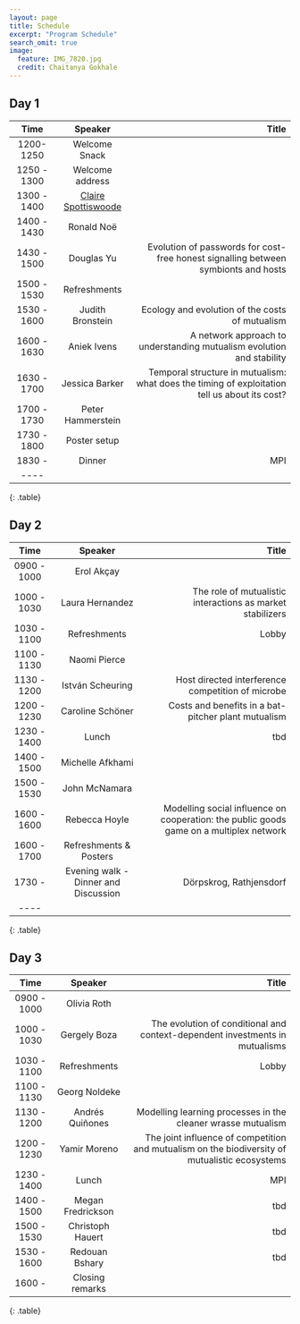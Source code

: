 ```yaml
---
layout: page
title: Schedule
excerpt: "Program Schedule"
search_omit: true
image:
  feature: IMG_7820.jpg
  credit: Chaitanya Gokhale
---
```


<!-- ### Ordered Lists

1. Item one
   1. sub item one
   2. sub item two
   3. sub item three
2. Item two

### Unordered Lists

* Item one
* Item two
* Item three -->

<!-- ## Will be announced in April, 2017 -->

## Day 1

| Time | Speaker | Title |
|:----------------:|:-------:|--------:|
| 1200-1250 | Welcome Snack   |   |
| 1250 - 1300 | Welcome address   |    |
| 1300 - 1400 | <a href="{{ site.url }}/articles/claire-spottiswoode/">Claire Spottiswoode</a>   |    |
| 1400 - 1430 | Ronald Noë  |    |
| 1430 - 1500 | Douglas Yu   | Evolution of passwords for cost-free honest signalling between symbionts and hosts   |
| 1500 - 1530 | Refreshments   |    |
| 1530 - 1600 | Judith Bronstein  | Ecology and evolution of the costs of mutualism   |
| 1600 - 1630 | Aniek Ivens   | A network approach to understanding mutualism evolution and stability   |
| 1630 - 1700 | Jessica Barker   | Temporal structure in mutualism: what does the timing of exploitation tell us about its cost?   |
| 1700 - 1730 | Peter Hammerstein   |    |
| 1730 - 1800 | Poster setup   |    |
| 1830 -  | Dinner   | MPI   |
|----
{: .table}
## Day 2

| Time | Speaker | Title |
|:--------:|:-------:|--------:|
| 0900 - 1000 | Erol Akçay   |    |
| 1000 - 1030 | Laura Hernandez   | The role of mutualistic interactions as market stabilizers    |
| 1030 - 1100 | Refreshments   | Lobby   |
| 1100 - 1130 | Naomi Pierce   |    |
| 1130 - 1200 | István Scheuring   | Host directed interference competition of microbe   |
| 1200 - 1230 | Caroline Schöner   | Costs and benefits in a bat-pitcher plant mutualism   |
| 1230 - 1400 | Lunch   |  tbd |
| 1400 - 1500 | Michelle Afkhami   |    |
| 1500 - 1530 | John McNamara   |    |
| 1600 - 1600 | Rebecca Hoyle   | Modelling social influence on cooperation: the public goods game on a multiplex network   |
| 1600 - 1700 | Refreshments & Posters   |    |
| 1730 -    | Evening walk - Dinner and Discussion   | Dörpskrog, Rathjensdorf   |
|----
{: .table}

## Day 3

| Time | Speaker | Title |
|:-----------:|:-------:|--------:|
| 0900 - 1000 | Olivia Roth   |    |
| 1000 - 1030 | Gergely Boza   | The evolution of conditional and context-dependent investments in mutualisms   |
| 1030 - 1100 | Refreshments   | Lobby  |
| 1100 - 1130 | Georg Noldeke   | |
| 1130 - 1200 | Andrés Quiñones   | Modelling learning processes in the cleaner wrasse mutualism |
| 1200 - 1230 | Yamir Moreno  | The joint influence of competition and mutualism on the biodiversity of mutualistic ecosystems |
| 1230 - 1400 | Lunch   | MPI |
| 1400 - 1500 | Megan Fredrickson  | tbd   |
| 1500 - 1530  | Christoph Hauert   | tbd   |
| 1530 - 1600  | Redouan Bshary   | tbd   |
| 1600 -  | Closing remarks   | |
{: .table}
